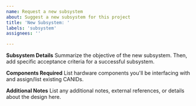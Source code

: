 ```yaml
---
name: Request a new subsystem
about: Suggest a new subsystem for this project
title: 'New Subsystem: '
labels: 'subsystem'
assignees: ''

---
```


**Subsystem Details**
Summarize the objective of the new subsystem. Then, add specific acceptance criteria for a successful subsystem. 

**Components Required**
List hardware components you'll be interfacing with and assign/list existing CANIDs. 

**Additional Notes**
List any additional notes, external references, or details about the design here.